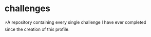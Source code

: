 # challenges
:zap:A repository containing every single challenge I have ever completed since the creation of this profile.
